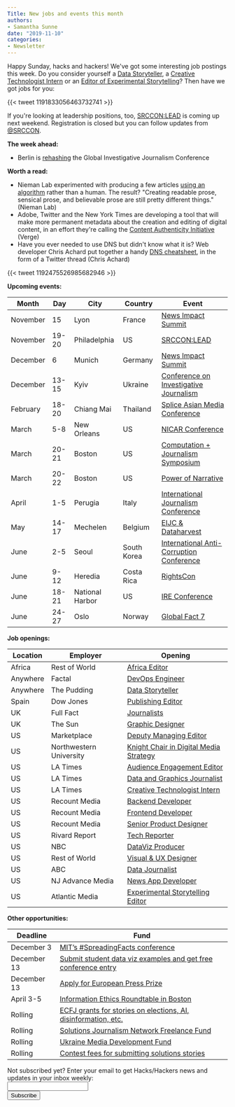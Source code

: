 ```yaml
---
Title: New jobs and events this month
authors: 
- Samantha Sunne
date: "2019-11-10"
categories:
- Newsletter
---
```


Happy Sunday, hacks and hackers! We've got some interesting job postings this week. Do you consider yourself a [Data Storyteller](https://pudding.cool/career/studio-hire-contract/), a [Creative Technologist Intern](https://interns.latimes.com/technology/) or an [Editor of Experimental Storytelling](https://atlanticmedia.applytojob.com/apply/p3y1EqCt7q/Senior-Editor-Experimental-Storytelling)? Then have we got jobs for you: 

{{< tweet 1191833056463732741 >}}

If you're looking at leadership positions, too, [SRCCON:LEAD](https://lead.srccon.org/) is coming up next weekend. Registration is closed but you can follow updates from [@SRCCON](https://twitter.com/SRCCON).

**The week ahead:**

* Berlin is [rehashing](https://www.meetup.com/Hacks-Hackers-Berlin/events/266144428/) the Global Investigative Journalism Conference

**Worth a read:**

* Nieman Lab experimented with producing a few articles [using an algorithm](https://www.niemanlab.org/2019/11/this-text-generation-algorithm-is-supposedly-so-good-its-frightening-judge-for-yourself/) rather than a human. The result? "Creating readable prose, sensical prose, and believable prose are still pretty different things." (Nieman Lab)
* Adobe, Twitter and the New York Times are developing a tool that will make more permanent metadata about the creation and editing of digital content, in an effort they're calling the [Content Authenticity Initiative](https://www.theverge.com/2019/11/4/20948229/adobe-twitter-nyt-company-content-authenticity-initiative-attribution-misinformation-tool) (Verge)
* Have you ever needed to use DNS but didn't know what it is? Web developer Chris Achard put together a handy [DNS ](https://twitter.com/chrisachard/status/1188870256971915265)[cheatsheet](https://twitter.com/chrisachard/status/1188870256971915265), in the form of a Twitter thread (Chris Achard)

{{< tweet 1192475526985682946 >}}

**Upcoming events:**

| Month | Day | City | Country | Event |
| ----- | --- | ---- | ------- | ----- |
November | 15 | Lyon | France | [News Impact Summit](https://medium.com/we-are-the-european-journalism-centre/whats-new-in-climate-politics-and-local-reporting-join-our-free-news-impact-events-and-find-out-3c9bf2a833af)
November | 19-20 | Philadelphia | US | [SRCCON:LEAD](https://lead.srccon.org/)
December | 6 | Munich | Germany | [News Impact Summit](https://medium.com/we-are-the-european-journalism-centre/whats-new-in-climate-politics-and-local-reporting-join-our-free-news-impact-events-and-find-out-3c9bf2a833af)
December | 13-15 | Kyiv | Ukraine | [Conference on Investigative Journalism](https://ijnet.org/en/opportunity/conference-investigative-journalism-open-ukraine)
February | 18-20 | Chiang Mai | Thailand | [Splice Asian Media Conference](https://www.splicemedia.com/splicebeta2019/)
March | 5-8 | New Orleans | US | [NICAR Conference](https://www.ire.org/events-and-training/conferences/nicar-2020)
March | 20-21 | Boston | US | [Computation + Journalism Symposium](https://cj2020.northeastern.edu/)
March | 20-22 | Boston | US | [Power of Narrative](http://www.bu.edu/com/narrative/index.html)
April | 1-5 | Perugia | Italy | [International Journalism Conference](https://www.journalismfestival.com/)
May | 14-17 | Mechelen | Belgium | [EIJC & Dataharvest](https://dataharvest.eu/)
June | 2-5 | Seoul | South Korea | [International Anti-Corruption Conference](https://iaccseries.org/blog/19th-international-anti-corruption-conference-will-take-place-on-2-5-june-2020-in-seoul-korea/)
June | 9-12 | Heredia | Costa Rica | [RightsCon](https://www.facebook.com/events/2389136194744554/)
June | 18-21 | National Harbor | US | [IRE Conference](https://www.ire.org/events-and-training/event/4125)
June | 24-27 | Oslo | Norway | [Global Fact 7](https://www.poynter.org/fact-checking/2019/apply-now-for-the-seventh-global-fact-checking-summit-in-oslo/)

**Job openings:**

| Location | Employer | Opening |
| -------- | -------- | ------- |
Africa | Rest of World | [Africa Editor](https://restofworld.org/hiring/africa-editor/)
Anywhere | Factal | [DevOps Engineer](https://www.factal.com/about/#developersdevelopersdevelopers)
Anywhere | The Pudding | [Data Storyteller](https://pudding.cool/career/studio-hire-contract/)
Spain | Dow Jones | [Publishing Editor](https://www.cisionjobs.co.uk/job/99340/dow-jones-publishing-editor-barcelona-/?deviceType=Desktop&TrackID=1)
UK | Full Fact | [Journalists](https://fullfact.org/about/jobs/journalists/)
UK | The Sun | [Graphic Designer](https://www.cisionjobs.co.uk/job/99321/the-sun-graphic-designer-freelance-shifts-online/?deviceType=Desktop&TrackID=136038&utm_source=jbe&utm_medium=email&utm_campaign=DateUnknown&BatchID=7699&JobAlertId=7660752)
US | Marketplace | [Deputy Managing Editor](https://americanpublicmedia.applicantpro.com/jobs/1206779.html)
US | Northwestern University | [Knight Chair in Digital Media Strategy](https://careers.northwestern.edu/psc/hr857prd_er/EMPLOYEE/HRMS/c/HRS_HRAM_FL.HRS_CG_SEARCH_FL.GBL?Page=HRS_APP_JBPST_FL&Action=U&FOCUS=Applicant&SiteId=1&JobOpeningId=37512&PostingSeq=1&)
US | LA Times | [Audience Engagement Editor](https://nantmedia.wd5.myworkdayjobs.com/en-US/LATimesCareers/job/El-Segundo-CA/Audience-Editor_REQ_000319-3)
US | LA Times | [Data and Graphics Journalist](https://nantmedia.wd5.myworkdayjobs.com/en-US/LATimesCareers/job/El-Segundo-CA/Graphics-and-Data-Journalist_REQ_000323)
US | LA Times | [Creative Technologist Intern](https://interns.latimes.com/technology/)
US | Recount Media | [Backend Developer](https://jobs.lever.co/therecount/b813b561-6698-4aee-9869-79e89510e134)
US | Recount Media | [Frontend Developer](https://jobs.lever.co/therecount/70841e59-04cc-432b-adb0-a077fd115366)
US | Recount Media | [Senior Product Designer](https://jobs.lever.co/therecount/b8bde157-b9cb-414d-9c68-9e8e5184ef77)
US | Rivard Report | [Tech Reporter](https://www.linkedin.com/posts/jjvelasquezjourno_some-personal-news-im-transitioning-to-activity-6597212629712846848-UU7e)
US | NBC | [DataViz Producer](https://sjobs.brassring.com/TGnewUI/Search/home/HomeWithPreLoad?PageType=JobDetails&partnerid=25354&siteid=5108&Areq=50857BR#jobDetails=460344_5108)
US | Rest of World | [Visual & UX Designer](http://restofworld.org/hiring/visual-ux-designer/)
US | ABC | [Data Journalist](https://www.linkedin.com/jobs/view/1491632009)
US | NJ Advance Media | [News App Developer](https://www.journalismjobs.com/1656397-news-app-developerdesigner-nj-advance-media)
US | Atlantic Media | [Experimental Storytelling Editor](https://atlanticmedia.applytojob.com/apply/p3y1EqCt7q/Senior-Editor-Experimental-Storytelling)

**Other opportunities:**

| Deadline | Fund |
| -------- | ---- |
December 3 | [MIT’s #SpreadingFacts conference](https://spreadingfacts.pubpub.org/)
December 13 | [Submit student data viz examples and get free conference entry](https://docs.google.com/forms/d/e/1FAIpQLSfit2_1akMwfRunfhLUY9jH_99aiQJxaOXPctG2pitJ8OhNiA/viewform)
December 13 | [Apply for European Press Prize](https://www.europeanpressprize.com/)
April 3-5 | [Information Ethics Roundtable in Boston](https://www.northeastern.edu/csshresearch/ethics/information-ethics-roundtable/)
Rolling | [ECFJ grants for stories on elections, AI, disinformation, etc.](https://www.eyebeam.org/eyebeam-center-for-the-future-of-journalism/)
Rolling | [Solutions Journalism Network Freelance Fund](https://thewholestory.solutionsjournalism.org/now-offering-travel-funds-for-freelancers-857c49f9b395)
Rolling | [Ukraine Media Development Fund](http://ijnet.org/en/opportunities/media-development-grants-available-ukraine)
Rolling | [Contest fees for submitting solutions stories](https://thewholestory.solutionsjournalism.org/submitting-your-solutions-story-to-a-journalism-award-contest-we-can-help-with-the-fees-12b3e3ab6b01?mc_cid=57b074cc10&mc_eid=f9f525b1fd)

<div id="mc_embed_signup"><form id="mc-embedded-subscribe-form" class="validate" action="//hackshackers.us1.list-manage.com/subscribe/post?u=c56f2e53d5ed6ef87f8aaa75c&amp;id=fb2bc6f10b" method="post" name="mc-embedded-subscribe-form" novalidate="" target="_blank">

<div id="mc_embed_signup_scroll">

<div class="mc-field-group"><label for="mce-EMAIL">Not subscribed yet? Enter your email to get Hacks/Hackers news and updates in your inbox weekly:  </label></div>

<div class="mc-field-group"><input id="mce-EMAIL" class="required email" name="EMAIL" type="email" value="" /></div>

<!-- real people should not fill this in and expect good things - do not remove this or risk form bot signups-->

<div style="position: absolute; left: -5000px;"><input tabindex="-1" name="b_c56f2e53d5ed6ef87f8aaa75c_fb2bc6f10b" type="text" value="" /></div>

<div class="clear"><input id="mc-embedded-subscribe" class="button" name="subscribe" type="submit" value="Subscribe" /></div>

</div>

</form></div>

<!--End mc_embed_signup-->

<meta name="twitter:card" content="summary">

<meta name="twitter:image:src" content="https://hackshackers.com/content-images/about/hackshackers_logomark.png">
